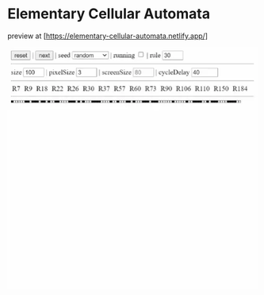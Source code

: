 # Elementary Cellular Automata

preview at [https://elementary-cellular-automata.netlify.app/]

![Elementary Cellular Automata Demo](https://github.com/elbouamrani/elementary-cellular-automata/blob/master/public/cellular-automata-demo.webp?raw=true)
